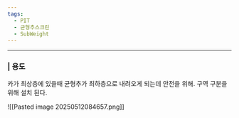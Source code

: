 ```yaml
---
tags:
  - PIT
  - 균형추스크린
  - SubWeight
---
```


---
### | 용도
카가 최상층에 있을때 균형추가 최하층으로 내려오게 되는데 안전을 위해. 구역 구분을 위해 설치 된다.

![[Pasted image 20250512084657.png]]
